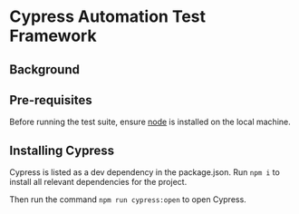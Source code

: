# Cypress Automation Test Framework

## Background



## Pre-requisites

Before running the test suite, ensure [node](https://nodejs.org/en/download) is installed on the local machine.

## Installing Cypress

Cypress is listed as a dev dependency in the package.json. Run `npm i` to install all relevant dependencies for the project.

Then run the command `npm run cypress:open` to open Cypress.